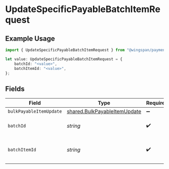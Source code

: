 # UpdateSpecificPayableBatchItemRequest

## Example Usage

```typescript
import { UpdateSpecificPayableBatchItemRequest } from "@wingspan/payments/sdk/models/operations";

let value: UpdateSpecificPayableBatchItemRequest = {
    batchId: "<value>",
    batchItemId: "<value>",
};
```

## Fields

| Field                                                                               | Type                                                                                | Required                                                                            | Description                                                                         |
| ----------------------------------------------------------------------------------- | ----------------------------------------------------------------------------------- | ----------------------------------------------------------------------------------- | ----------------------------------------------------------------------------------- |
| `bulkPayableItemUpdate`                                                             | [shared.BulkPayableItemUpdate](../../../sdk/models/shared/bulkpayableitemupdate.md) | :heavy_minus_sign:                                                                  | N/A                                                                                 |
| `batchId`                                                                           | *string*                                                                            | :heavy_check_mark:                                                                  | Unique identifier for a batch                                                       |
| `batchItemId`                                                                       | *string*                                                                            | :heavy_check_mark:                                                                  | Unique identifier for an item in a batch                                            |